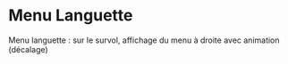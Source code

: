 # Menu Languette

Menu languette : sur le survol, affichage du menu à droite avec animation (décalage)

